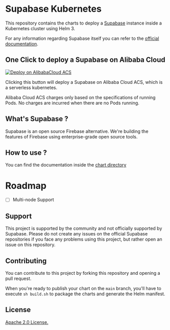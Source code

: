 # Supabase Kubernetes

This repository contains the charts to deploy a [Supabase](https://github.com/supabase/supabase) instance inside a Kubernetes cluster using Helm 3.

For any information regarding Supabase itself you can refer to the [official documentation](https://supabase.io/docs).

## One Click to deploy a Supabase on Alibaba Cloud

[![Deploy on AlibabaCloud ACS](https://service-info-public.oss-cn-hangzhou.aliyuncs.com/computenest.svg)](https://acs.console.aliyun.com/quick-deploy?repoUrl=https://github.com/taosher/supabase-kubernetes.git&branch=main)

Clicking this button will deploy a Supabase on Alibaba Cloud ACS, which is a serverless kubernetes. 

Alibaba Cloud ACS charges only based on the specifications of running Pods. No charges are incurred when there are no Pods running.

## What's Supabase ?

Supabase is an open source Firebase alternative. We're building the features of Firebase using enterprise-grade open source tools.

## How to use ?

You can find the documentation inside the [chart directory](./charts/supabase/README.md)

# Roadmap

- [ ] Multi-node Support

## Support

This project is supported by the community and not officially supported by Supabase. Please do not create any issues on the official Supabase repositories if you face any problems using this project, but rather open an issue on this repository.

## Contributing

You can contribute to this project by forking this repository and opening a pull request.

When you're ready to publish your chart on the `main` branch, you'll have to execute `sh build.sh` to package the charts and generate the Helm manifest.

## License

[Apache 2.0 License.](./LICENSE)
